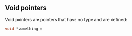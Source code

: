 ## Void pointers
Void pointers are pointers that have no type and are defined:
```C
void *something = 
```